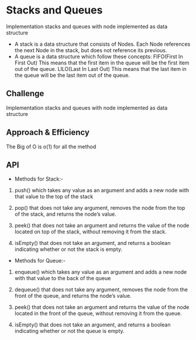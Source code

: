 # Stacks and Queues
<!-- Short summary or background information -->
Implementation stacks and queues with node implemented as data structure
* A stack is a data structure that consists of Nodes. Each Node references the next Node in the stack, but does not reference its previous. 
* A queue is a data structure which  follow these concepts:
FIFO(First In First Out)
This means that the first item in the queue will be the first item out of the queue.
LILO(Last In Last Out)
This means that the last item in the queue will be the last item out of the queue.
## Challenge
<!-- Description of the challenge -->
Implementation stacks and queues with node implemented as data structure

## Approach & Efficiency
<!-- What approach did you take? Why? What is the Big O space/time for this approach? -->
The Big of O is o(1) for all the method

## API
<!-- Description of each method publicly available to your Stack and Queue-->
- Methods for Stack:-
1. push() which takes any value as an argument and adds a new node with that value to the top of the stack 

1. pop() that does not take any argument, removes the node from the top of the stack, and returns the node’s value.

1. peek() that does not take an argument and returns the value of the node located on top of the stack, without removing it from the stack.

1. isEmpty() that does not take an argument, and returns a boolean indicating whether or not the stack is empty.


- Methods for Queue:-
1. enqueue() which takes any value as an argument and adds a new node with that value to the back of the queue 

1. dequeue() that does not take any argument, removes the node from the front of the queue, and returns the node’s value.

1. peek() that does not take an argument and returns the value of the node located in the front of the queue, without removing it from the queue.

1. isEmpty() that does not take an argument, and returns a boolean indicating whether or not the queue is empty.
